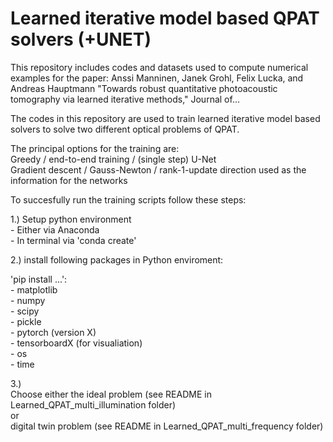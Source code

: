 # Learned iterative model based QPAT solvers (+UNET)

This repository includes codes and datasets used to compute numerical examples for the paper: Anssi Manninen, Janek Grohl, Felix Lucka, and Andreas Hauptmann "Towards robust quantitative photoacoustic tomography via
learned iterative methods," Journal of...


The codes in this repository are used to train learned iterative model based solvers to solve two different optical problems of QPAT.

The principal options for the training are: <br />
Greedy / end-to-end training / (single step) U-Net <br />
Gradient descent / Gauss-Newton / rank-1-update direction used as the information for the networks

To succesfully run the training scripts follow these steps:

1.) Setup python environment <br />
    - Either via Anaconda <br />
    - In terminal via 'conda create'

2.) install following packages in Python enviroment: <br />

'pip install ...':  <br />
    - matplotlib <br />
    - numpy <br />
    - scipy <br />
    - pickle <br />
    - pytorch (version X) <br />
    - tensorboardX (for visualiation) <br />
    - os <br />
    - time <br />

3.) <br />
Choose either the ideal problem (see README in Learned_QPAT_multi_illumination folder) <br />
or <br />
digital twin problem (see README in Learned_QPAT_multi_frequency folder) 




